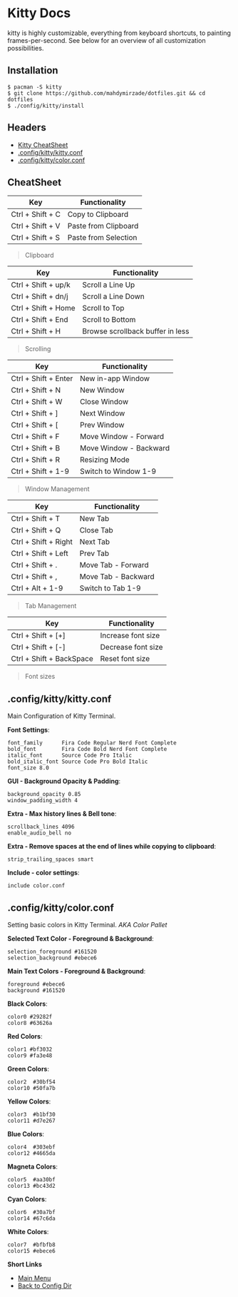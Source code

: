 # Kitty Docs

kitty is highly customizable, everything from keyboard shortcuts, to painting frames-per-second. See below for an overview of all customization possibilities.

## Installation

```
$ pacman -S kitty
$ git clone https://github.com/mahdymirzade/dotfiles.git && cd dotfiles
$ ./config/kitty/install
```

## Headers
- [Kitty CheatSheet](#cheatsheet)
- [.config/kitty/kitty.conf](#configkittykittyconf)
- [.config/kitty/color.conf](#configkittycolorconf)

## CheatSheet

| Key                       | Functionality                     |
| ------------------------- | --------------------------------- |
| Ctrl + Shift + C          | Copy to Clipboard                 |
| Ctrl + Shift + V          | Paste from Clipboard              |
| Ctrl + Shift + S          | Paste from Selection              |

> Clipboard

| Key                       | Functionality                     |
| ------------------------- | --------------------------------- |
| Ctrl + Shift + up/k       | Scroll a Line Up                  |
| Ctrl + Shift + dn/j       | Scroll a Line Down                |
| Ctrl + Shift + Home       | Scroll to Top                     |
| Ctrl + Shift + End        | Scroll to Bottom                  |
| Ctrl + Shift + H          | Browse scrollback buffer in less  |

> Scrolling

| Key                       | Functionality                     |
| ------------------------- | --------------------------------- |
| Ctrl + Shift + Enter      | New in-app Window                 |
| Ctrl + Shift + N          | New Window                        |
| Ctrl + Shift + W          | Close Window                      |
| Ctrl + Shift + ]          | Next Window                       |
| Ctrl + Shift + [          | Prev Window                       |
| Ctrl + Shift + F          | Move Window - Forward             |
| Ctrl + Shift + B          | Move Window - Backward            |
| Ctrl + Shift + R          | Resizing Mode                     |
| Ctrl + Shift + 1-9        | Switch to Window 1-9              |

> Window Management

| Key                       | Functionality                     |
| ------------------------- | --------------------------------- |
| Ctrl + Shift + T          | New Tab                           |
| Ctrl + Shift + Q          | Close Tab                         |
| Ctrl + Shift + Right      | Next Tab                          |
| Ctrl + Shift + Left       | Prev Tab                          |
| Ctrl + Shift + .          | Move Tab - Forward                |
| Ctrl + Shift + ,          | Move Tab - Backward               |
| Ctrl + Alt + 1-9          | Switch to Tab 1-9                 |

> Tab Management

| Key                       | Functionality                     |
| ------------------------- | --------------------------------- |
| Ctrl + Shift + [+]        | Increase font size                |
| Ctrl + Shift + [-]        | Decrease font size                |
| Ctrl + Shift + BackSpace  | Reset font size                   |

> Font sizes

## .config/kitty/kitty.conf

Main Configuration of Kitty Terminal.

**Font Settings**:
```
font_family      Fira Code Regular Nerd Font Complete
bold_font        Fira Code Bold Nerd Font Complete
italic_font      Source Code Pro Italic
bold_italic_font Source Code Pro Bold Italic
font_size 8.0
```

**GUI - Background Opacity & Padding**:
```
background_opacity 0.85
window_padding_width 4
```

**Extra - Max history lines & Bell tone**:
```
scrollback_lines 4096
enable_audio_bell no
```

**Extra - Remove spaces at the end of lines while copying to clipboard**:
```
strip_trailing_spaces smart
```

**Include - color settings**:
```
include color.conf
```

## .config/kitty/color.conf

Setting basic colors in Kitty Terminal. *AKA Color Pallet*

**Selected Text Color - Foreground & Background**:
```
selection_foreground #161520
selection_background #ebece6
```

**Main Text Colors - Foreground & Background**:
```
foreground #ebece6
background #161520
```

**Black Colors**:
```
color0 #29282f
color8 #63626a
```

**Red Colors**:
```
color1 #bf3032
color9 #fa3e48
```

**Green Colors**:
```
color2  #30bf54
color10 #50fa7b
```

**Yellow Colors**:
```
color3  #b1bf30
color11 #d7e267
```

**Blue Colors**:
```
color4  #303ebf
color12 #4665da
```

**Magneta Colors**:
```
color5  #aa30bf
color13 #bc43d2
```

**Cyan Colors**:
```
color6  #30a7bf
color14 #67c6da
```

**White Colors**:
```
color7  #bfbfb8
color15 #ebece6
```


**Short Links**
- [Main Menu](./../../../../)
- [Back to Config Dir](./../)
